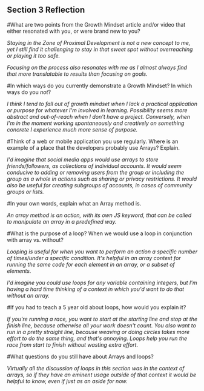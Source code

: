 ## Section 3 Reflection

#What are two points from the Growth Mindset article and/or video that either resonated with you, or were brand new to you?

_Staying in the Zone of Proximal Development is not a new concept to me, yet I still find it challenging to stay in that sweet spot without overreaching or playing it too safe._

_Focusing on the process also resonates with me as I almost always find that more translatable to results than focusing on goals._

#In which ways do you currently demonstrate a Growth Mindset? In which ways do you _not_?

_I think I tend to fall out of growth mindset when I lack a practical application or purpose for whatever I'm involved in learning. Possibility seems more abstract and out-of-reach when I don't have a project. Conversely, when I'm in the moment working spontaneously and creatively on something concrete I experience much more sense of purpose._

#Think of a web or mobile application you use regularly. Where is an example of a place that the developers probably use Arrays? Explain.

_I'd imagine that social media apps would use arrays to store friends/followers, as collections of individual accounts. It would seem conducive to adding or removing users from the group or including the group as a whole in actions such as sharing or privacy restrictions. It would also be useful for creating subgroups of accounts, in cases of community groups or lists._

#In your own words, explain what an Array method is.

_An array method is an action, with its own JS keyword, that can be called to manipulate an array in a predefined way._

#What is the purpose of a loop? When we would use a loop in conjunction with array vs. without?

_Looping is useful for when you want to perform an action a specific number of times/under a specific condition. It's helpful in an array context for running the same code for each element in an array, or a subset of elements._

_I'd imagine you could use loops for any variable containing integers, but I'm having a hard time thinking of a context in which you'd want to do that without an array._

#If you had to teach a 5 year old about loops, how would you explain it?

_If you're running a race, you want to start at the starting line and stop at the finish line, because otherwise all your work doesn't count. You also want to run in a pretty straight line, because weaving or doing circles takes more effort to do the same thing, and that's annoying. Loops help you run the race from start to finish without wasting extra effort._

#What questions do you still have about Arrays and loops?

_Virtually all the discussion of loops in this section was in the context of arrays, so if they have an eminent usage outside of that context it would be helpful to know, even if just as an aside for now._
